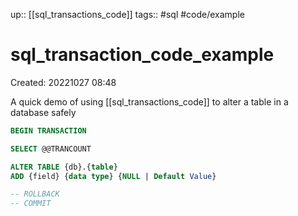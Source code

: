 up:: [[sql_transactions_code]]
tags:: #sql #code/example

# sql_transaction_code_example
Created: 20221027 08:48

A quick demo of using [[sql_transactions_code]] to alter a table in a database safely
```sql
BEGIN TRANSACTION

SELECT @@TRANCOUNT

ALTER TABLE {db}.{table}
ADD {field} {data type} {NULL | Default Value}

-- ROLLBACK
-- COMMIT
```
